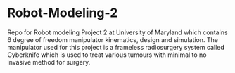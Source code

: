 # Robot-Modeling-2
Repo for Robot modeling Project 2 at University of Maryland which contains 6 degree of freedom manipulator kinematics, design and simulation. The manipulator used for this project is a frameless radiosurgery system called Cyberknife which is used to treat various tumours with minimal to no invasive method for surgery.
